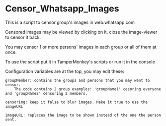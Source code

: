 # Censor_Whatsapp_Images

This is a script to censor group's images in web.whatsapp.com

Censored images may be viewed by clicking on it, close the image-viewer to censor it back.

You may censor 1 or more persons' images in each group or all of them at once.

To use the script put it in TamperMonkey's scripts or run it in the console

Configuration variables are at the top, you may edit these:

	groupMember: contains the groups and persons that you may want to censor.
		The code contains 2 group examples: 'groupName1' cesoring everyone and 'groupName2' censoring 2 members.
	
	censorImg: keep it false to blur images. Make it true to use the imageURL
	
	imageURL: replaces the image to be shown instead of the one the person sent.
